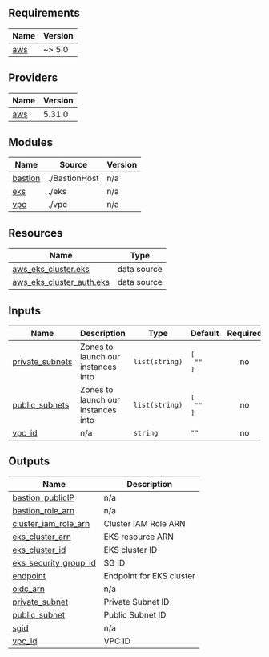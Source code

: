 ## Requirements

| Name | Version |
|------|---------|
| <a name="requirement_aws"></a> [aws](#requirement\_aws) | ~> 5.0 |

## Providers

| Name | Version |
|------|---------|
| <a name="provider_aws"></a> [aws](#provider\_aws) | 5.31.0 |

## Modules

| Name | Source | Version |
|------|--------|---------|
| <a name="module_bastion"></a> [bastion](#module\_bastion) | ./BastionHost | n/a |
| <a name="module_eks"></a> [eks](#module\_eks) | ./eks | n/a |
| <a name="module_vpc"></a> [vpc](#module\_vpc) | ./vpc | n/a |

## Resources

| Name | Type |
|------|------|
| [aws_eks_cluster.eks](https://registry.terraform.io/providers/hashicorp/aws/latest/docs/data-sources/eks_cluster) | data source |
| [aws_eks_cluster_auth.eks](https://registry.terraform.io/providers/hashicorp/aws/latest/docs/data-sources/eks_cluster_auth) | data source |

## Inputs

| Name | Description | Type | Default | Required |
|------|-------------|------|---------|:--------:|
| <a name="input_private_subnets"></a> [private\_subnets](#input\_private\_subnets) | Zones to launch our instances into | `list(string)` | <pre>[<br>  ""<br>]</pre> | no |
| <a name="input_public_subnets"></a> [public\_subnets](#input\_public\_subnets) | Zones to launch our instances into | `list(string)` | <pre>[<br>  ""<br>]</pre> | no |
| <a name="input_vpc_id"></a> [vpc\_id](#input\_vpc\_id) | n/a | `string` | `""` | no |

## Outputs

| Name | Description |
|------|-------------|
| <a name="output_bastion_publicIP"></a> [bastion\_publicIP](#output\_bastion\_publicIP) | n/a |
| <a name="output_bastion_role_arn"></a> [bastion\_role\_arn](#output\_bastion\_role\_arn) | n/a |
| <a name="output_cluster_iam_role_arn"></a> [cluster\_iam\_role\_arn](#output\_cluster\_iam\_role\_arn) | Cluster IAM Role ARN |
| <a name="output_eks_cluster_arn"></a> [eks\_cluster\_arn](#output\_eks\_cluster\_arn) | EKS resource ARN |
| <a name="output_eks_cluster_id"></a> [eks\_cluster\_id](#output\_eks\_cluster\_id) | EKS cluster ID |
| <a name="output_eks_security_group_id"></a> [eks\_security\_group\_id](#output\_eks\_security\_group\_id) | SG ID |
| <a name="output_endpoint"></a> [endpoint](#output\_endpoint) | Endpoint for EKS cluster |
| <a name="output_oidc_arn"></a> [oidc\_arn](#output\_oidc\_arn) | n/a |
| <a name="output_private_subnet"></a> [private\_subnet](#output\_private\_subnet) | Private Subnet ID |
| <a name="output_public_subnet"></a> [public\_subnet](#output\_public\_subnet) | Public Subnet ID |
| <a name="output_sgid"></a> [sgid](#output\_sgid) | n/a |
| <a name="output_vpc_id"></a> [vpc\_id](#output\_vpc\_id) | VPC ID |
